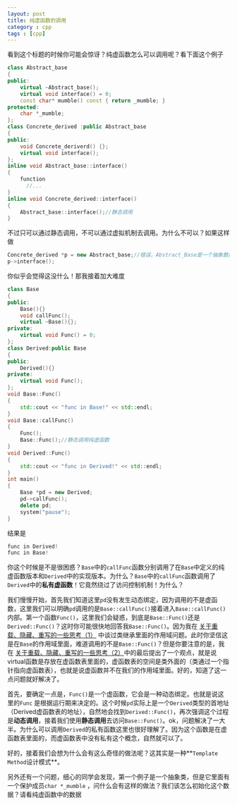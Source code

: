 ```yaml
---
layout: post
title: 纯虚函数的调用
category : cpp
tags : [cpp]
---
```


看到这个标题的时候你可能会惊讶？纯虚函数怎么可以调用呢？看下面这个例子

```c++
class Abstract_base
{
public:
	virtual ~Abstract_base();
	virtual void interface() = 0;
	const char* mumble() const { return _mumble; }
protected:
	char *_mumble;
};
class Concrete_derived :public Abstract_base
{
public:
	void Concrete_deriverd() {};
	virtual void interface();
};
inline void Abstract_base::interface()
{
    function
      //...
}
inline void Concrete_derived::interface()
{
    Abstract_base::interface();//静态调用
}
```

不过只可以通过静态调用，不可以通过虚拟机制去调用。为什么不可以？如果这样做

```c++
Concrete_derived *p = new Abstract_base;//错误，Abstract_Base是一个抽象数据类，不允许构造一个对象
p->interface();
```

你似乎会觉得这没什么！那我接着加大难度

```c++
class Base
{
public:
    Base(){}
    void callFunc();
    virtual ~Base(){};
private:
    virtual void Func() = 0;
};
class Derived:public Base
{
public:
    Derived(){}
private:
    virtual void Func();
};
void Base::Func()
{
  	std::cout << "func in Base!" << std::endl;
}
void Base::callFunc()
{
  	Func();
  	Base::Func();//静态调用纯虚函数
}
void Derived::Func()
{
  	std::cout << "func in Derived!" << std::endl;
}
int main()
{
	Base *pd = new Derived;
	pd->callFunc();
	delete pd;
	system("pause");
}
```

结果是

```c++
func in Derived!
func in Base!
```

你这个时候是不是很困惑？`Base`中的`callFunc`函数分别调用了在`Base`中定义的纯虚函数版本和`Derived`中的实现版本。为什么？`Base`中的`callFunc`函数调用了`Derived`中的**私有虚函数**！它竟然绕过了访问控制机制！为什么？

我们慢慢开始，首先我们知道这里`pd`没有发生动态绑定，因为调用的不是虚函数，这里我们可以明确`pd`调用的是`Base::callFunc()`接着进入`Base::callFunc()`内部。第一个函数`Func()`，这里我们会疑惑，到底是`Base::Func()`还是`Derived::Func()`？这时你可能很快地回答我`Base::Func()`。因为我在 [关于重载、隐藏、重写的一些思考（1）](http://blog.csdn.net/qq_17550379/article/details/78436845) 中谈过类继承里面的作用域问题。此时你坚信这是在`Base`的作用域里面，难道调用的不是`Base::Func()`？但是你要注意的是，我在  [关于重载、隐藏、重写的一些思考（2）](http://blog.csdn.net/qq_17550379/article/details/78436873)中的最后提出了一个观点，就是说virtual函数是存放在虚函数表里面的，虚函数表的空间是类外面的（类通过一个指针指向虚函数表），也就是说虚函数并不在我们的作用域里面。好的，知道了这一点问题就好解决了。

首先，要确定一点是，`Func()`是一个虚函数，它会是一种动态绑定。也就是说这里的`Func` 是根据运行期来决定的。这个时候`pd`实际上是一个`Derived`类型的首地址（Derived虚函数表的地址），自然地会找到`Derived::Func()`，再次强调这个过程是**动态调用**，接着我们使用**静态调用**去访问`Base::Func()`。ok，问题解决了一大半。为什么可以调用`Derived`的私有函数这里也很好理解了。因为这个函数是在虚函数表里面的，而虚函数表中没有私有这个概念，自然就可以了。

好的，接着我们会想为什么会有这么奇怪的做法呢？这其实是一种**`Template Method`设计模式**。

另外还有一个问题，细心的同学会发现，第一个例子是一个抽象类，但是它里面有一个保护成员`char *_mumble` ，问什么会有这样的做法？我们该怎么初始化这个数据？请看纯虚函数中的数据

